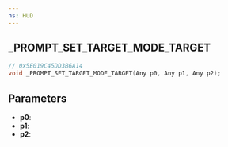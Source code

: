 ```yaml
---
ns: HUD
---
```

## _PROMPT_SET_TARGET_MODE_TARGET

```c
// 0x5E019C45DD3B6A14
void _PROMPT_SET_TARGET_MODE_TARGET(Any p0, Any p1, Any p2);
```

## Parameters
* **p0**:
* **p1**:
* **p2**:
